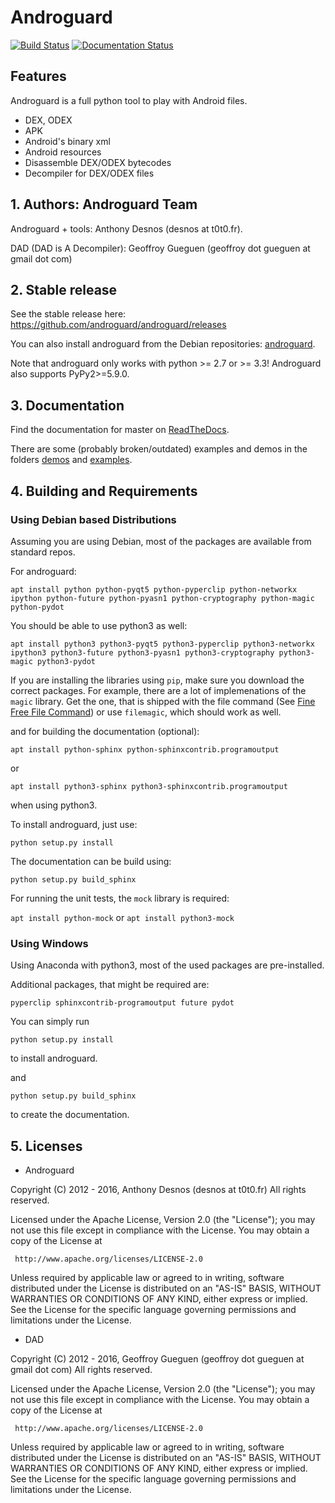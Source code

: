 # Androguard

[![Build Status](https://travis-ci.org/androguard/androguard.svg?branch=master)](https://travis-ci.org/androguard/androguard)
[![Documentation Status](https://readthedocs.org/projects/androguard/badge/?version=latest)](http://androguard.readthedocs.io/en/latest/?badge=latest)

## Features

Androguard is a full python tool to play with Android files.

* DEX, ODEX
* APK
* Android's binary xml
* Android resources
* Disassemble DEX/ODEX bytecodes
* Decompiler for DEX/ODEX files

## 1. Authors: Androguard Team

Androguard + tools: Anthony Desnos (desnos at t0t0.fr).

DAD (DAD is A Decompiler): Geoffroy Gueguen (geoffroy dot gueguen at gmail dot com)

## 2. Stable release

See the stable release here:
https://github.com/androguard/androguard/releases

You can also install androguard from the Debian repositories: [androguard](http://packages.debian.org/androguard).

Note that androguard only works with python >= 2.7 or >= 3.3!
Androguard also supports PyPy2>=5.9.0.

## 3. Documentation

Find the documentation for master on [ReadTheDocs](http://androguard.readthedocs.io/en/latest/).

There are some (probably broken/outdated) examples and demos in the folders [demos](https://github.com/androguard/androguard/tree/master/demos) and [examples](https://github.com/androguard/androguard/tree/master/examples).

## 4. Building and Requirements

### Using Debian based Distributions
Assuming you are using Debian, most of the packages are available from standard repos.

For androguard:

`apt install python python-pyqt5 python-pyperclip python-networkx ipython python-future python-pyasn1 python-cryptography python-magic python-pydot`

You should be able to use python3 as well:

`apt install python3 python3-pyqt5 python3-pyperclip python3-networkx ipython3 python3-future python3-pyasn1 python3-cryptography python3-magic python3-pydot`

If you are installing the libraries using `pip`, make sure you download the correct packages. For example, there are a lot of implemenations of the `magic` library. Get the one, that is shipped with the file command (See [Fine Free File Command](http://www.darwinsys.com/file/)) or use `filemagic`, which should work as well.

and for building the documentation (optional):

`apt install python-sphinx python-sphinxcontrib.programoutput`

or

`apt install python3-sphinx python3-sphinxcontrib.programoutput`

when using python3.

To install androguard, just use:

`python setup.py install`

The documentation can be build using:

`python setup.py build_sphinx`

For running the unit tests, the `mock` library is required:

`apt install python-mock` or `apt install python3-mock`


### Using Windows

Using Anaconda with python3, most of the used packages are pre-installed.

Additional packages, that might be required are:

`pyperclip sphinxcontrib-programoutput future pydot`

You can simply run

`python setup.py install`

to install androguard.

and

`python setup.py build_sphinx`

to create the documentation.


## 5. Licenses

* Androguard

Copyright (C) 2012 - 2016, Anthony Desnos (desnos at t0t0.fr)
All rights reserved.

Licensed under the Apache License, Version 2.0 (the "License");
you may not use this file except in compliance with the License.
You may obtain a copy of the License at

     http://www.apache.org/licenses/LICENSE-2.0

Unless required by applicable law or agreed to in writing, software
distributed under the License is distributed on an "AS-IS" BASIS,
WITHOUT WARRANTIES OR CONDITIONS OF ANY KIND, either express or implied.
See the License for the specific language governing permissions and
limitations under the License.

* DAD

Copyright (C) 2012 - 2016, Geoffroy Gueguen (geoffroy dot gueguen at gmail dot com)
All rights reserved.

Licensed under the Apache License, Version 2.0 (the "License");
you may not use this file except in compliance with the License.
You may obtain a copy of the License at

     http://www.apache.org/licenses/LICENSE-2.0

Unless required by applicable law or agreed to in writing, software
distributed under the License is distributed on an "AS-IS" BASIS,
WITHOUT WARRANTIES OR CONDITIONS OF ANY KIND, either express or implied.
See the License for the specific language governing permissions and
limitations under the License.
